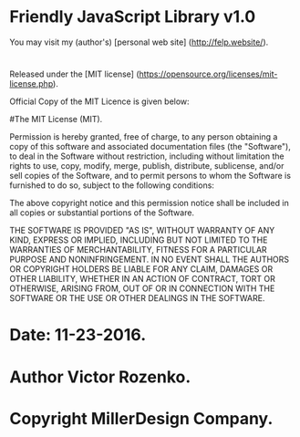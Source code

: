Friendly JavaScript Library v1.0
================================

You may visit my (author's) [personal web site] (http://felp.website/).
#
Released under the [MIT license] (https://opensource.org/licenses/mit-license.php).

Official Copy of the MIT Licence is given below: 

#The MIT License (MIT).

Permission is hereby granted, free of charge, to any person obtaining a copy of this software and associated documentation files (the "Software"), to deal in the Software without restriction, including without limitation the rights to use, copy, modify, merge, publish, distribute, sublicense, and/or sell copies of the Software, and to permit persons to whom the Software is furnished to do so, subject to the following conditions:

The above copyright notice and this permission notice shall be included in all copies or substantial portions of the Software.

THE SOFTWARE IS PROVIDED "AS IS", WITHOUT WARRANTY OF ANY KIND, EXPRESS OR IMPLIED, INCLUDING BUT NOT LIMITED TO THE WARRANTIES OF MERCHANTABILITY, FITNESS FOR A PARTICULAR PURPOSE AND NONINFRINGEMENT. IN NO EVENT SHALL THE AUTHORS OR COPYRIGHT HOLDERS BE LIABLE FOR ANY CLAIM, DAMAGES OR OTHER LIABILITY, WHETHER IN AN ACTION OF CONTRACT, TORT OR OTHERWISE, ARISING FROM, OUT OF OR IN CONNECTION WITH THE SOFTWARE OR THE USE OR OTHER DEALINGS IN THE SOFTWARE.
#
# Date: 11-23-2016.
#
# Author Victor Rozenko.
# Copyright MillerDesign Company.
